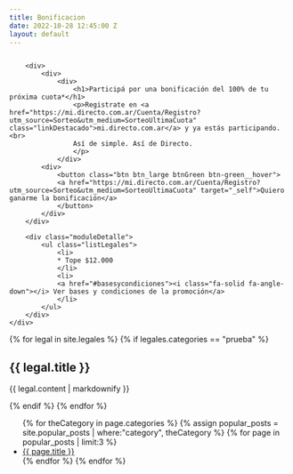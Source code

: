 ```yaml
---
title: Bonificacion
date: 2022-10-28 12:45:00 Z
layout: default
---
```


<section>
    <div class="main-container moduleHeaderEspecial">
        <div>
            <img src="/assets/48.png" alt="">
        </div>

        <div>
            <div>
                <div>
                    <h1>Participá por una bonificación del 100% de tu próxima cuota*</h1>
                    <p>Registrate en <a href="https://mi.directo.com.ar/Cuenta/Registro?utm_source=Sorteo&utm_medium=SorteoUltimaCuota" class="linkDestacado">mi.directo.com.ar</a> y ya estás participando.<br>
                    Así de simple. Así de Directo.
                    </p>
                </div>
            <div>
                <button class="btn btn_large btnGreen btn-green__hover">
                <a href="https://mi.directo.com.ar/Cuenta/Registro?utm_source=Sorteo&utm_medium=SorteoUltimaCuota" target="_self">Quiero ganarme la bonificación</a>
                </button>
            </div>
        </div>

        <div class="moduleDetalle">
            <ul class="listLegales">
                <li>
                * Tope $12.000
                </li>
                <li>
                <a href="#basesycondiciones"><i class="fa-solid fa-angle-down"></i> Ver bases y condiciones de la promoción</a>
                </li>
            </ul>
        </div>
    </div>
</section>

<section id="basesycondiciones">
    <div class="main-container moduleLegales">
        {% for legal in site.legales %}
        {% if legales.categories == "prueba" %}
            <h2>{{ legal.title }}</h2>
            <p>{{ legal.content | markdownify }}</p>
        {% endif %}    
        {% endfor %}
    </div>
</section>

<ul>
<!-- uses categories of the current post -->
<!--I used theCategory to avoid confusion, use any variable you want -->
{% for theCategory in page.categories %} 
    {% assign popular_posts = site.popular_posts | where:"category", theCategory %} 
      {% for page in popular_posts | limit:3 %}
         <li>
         <a href="{{ page.url }}" title="{{ page.title }}">{{ page.title }}</a>
         </li>
      {% endfor %}
{% endfor %}
</ul>